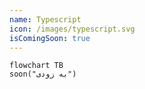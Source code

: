 ```yaml
---
name: Typescript
icon: /images/typescript.svg
isComingSoon: true
---
```


```mermaid
flowchart TB
soon("به زودی")
```
